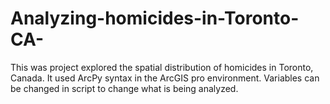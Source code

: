# Analyzing-homicides-in-Toronto-CA-
This was project explored the spatial distribution of homicides in Toronto, Canada. It used ArcPy syntax in the ArcGIS pro environment. Variables can be changed in script to change what is being analyzed. 
